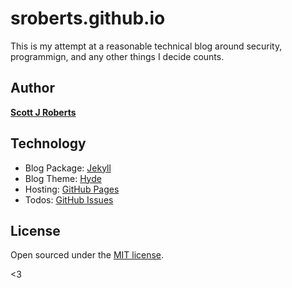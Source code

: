 # sroberts.github.io

This is my attempt at a reasonable technical blog around security, programmign, and any other things I decide counts. 

## Author

**[Scott J Roberts](https://sroberts.github.io/about/)**

## Technology
* Blog Package: [Jekyll](http://jekyllrb.com)
* Blog Theme: [Hyde](http://andhyde.com)
* Hosting: [GitHub Pages](http://pages.github.com)
* Todos: [GitHub Issues](https://github.com/sroberts/sroberts.github.io/issues)

## License

Open sourced under the [MIT license](LICENSE.md).

<3
